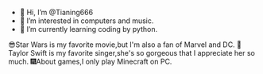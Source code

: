 - 👋 Hi, I’m @Tianing666
- 👀 I’m interested in computers and music.
- 🌱 I’m currently learning coding by python.

<!---
Tianing666/Tianing666 is a ✨ special ✨ repository because its `README.md` (this file) appears on your GitHub profile.
You can click the Preview link to take a look at your changes.
--->

😎Star Wars is my favorite movie,but I'm also a fan of Marvel and DC.
💖Taylor Swift is my favorite singer,she's so gorgeous that I appreciate her so much. 
🎆About games,I only play Minecraft on PC.
